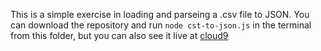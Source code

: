 This is a simple exercise in loading and parseing a .csv file to JSON. You can download the repository and run `node cst-to-json.js` in the terminal from this folder, but you can also see it live at [cloud9](https://ide.c9.io/nataliebaker/csv-to-json)
